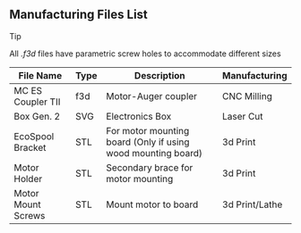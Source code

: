 ## Manufacturing Files List

>[!TIP]
>All *.f3d* files have parametric screw holes to accommodate different sizes

File Name | Type | Description | Manufacturing
----------|-------|------------|---------
MC ES Coupler TII | f3d | Motor-Auger coupler | CNC Milling
Box Gen. 2 | SVG | Electronics Box | Laser Cut
EcoSpool Bracket | STL | For motor mounting board (Only if using wood mounting board) | 3d Print
Motor Holder | STL | Secondary brace for motor mounting | 3d Print
Motor Mount Screws | STL | Mount motor to board | 3d Print/Lathe
